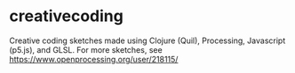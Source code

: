 # creativecoding
Creative coding sketches made using Clojure (Quil), Processing, Javascript (p5.js), and GLSL. For more sketches, see https://www.openprocessing.org/user/218115/
